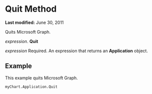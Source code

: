 
# Quit Method

 **Last modified:** June 30, 2011

Quits Microsoft Graph.

 _expression_. **Quit**

 _expression_ Required. An expression that returns an **Application** object.

## Example

This example quits Microsoft Graph.


```
myChart.Application.Quit
```

